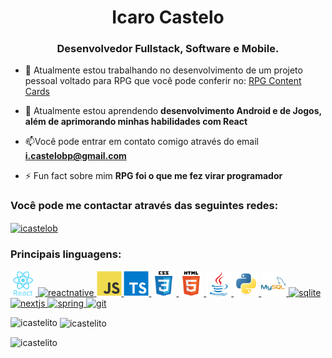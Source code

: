 <h1 align="center">Icaro Castelo</h1>
<h3 align="center">Desenvolvedor Fullstack, Software e Mobile.</h3>


- 🔭 Atualmente estou trabalhando no desenvolvimento de um projeto pessoal voltado para RPG que você pode conferir no: [RPG Content Cards](https://github.com/icastelito/RPGContentCards)

- 🌱 Atualmente estou aprendendo **desenvolvimento Android e de Jogos, além de aprimorando minhas habilidades com React**

- 📫Você pode entrar em contato comigo através do email **i.castelobp@gmail.com**

- ⚡ Fun fact sobre mim **RPG foi o que me fez virar programador**

<h3 align="left">Você pode me contactar através das seguintes redes:</h3>
<p align="left">
<a href="https://linkedin.com/in/icastelob" target="blank"><img align="center" src="https://raw.githubusercontent.com/rahuldkjain/github-profile-readme-generator/master/src/images/icons/Social/linked-in-alt.svg" alt="icastelob" height="30" width="40" /></a>

</p>

<h3 align="left">Principais linguagens:</h3>
<p align="left">
        <a href="https://reactjs.org/" target="_blank" rel="noreferrer">
            <img src="https://raw.githubusercontent.com/devicons/devicon/master/icons/react/react-original-wordmark.svg" alt="react" width="40" height="40" />
        </a>
        <a href="https://reactnative.dev/" target="_blank" rel="noreferrer">
                <img src="https://reactnative.dev/img/header_logo.svg" alt="reactnative" width="40" height="40" />
        </a>
        <a href="https://developer.mozilla.org/en-US/docs/Web/JavaScript" target="_blank" rel="noreferrer">
                <img src="https://raw.githubusercontent.com/devicons/devicon/master/icons/javascript/javascript-original.svg" alt="javascript" width="40" height="40" />
        </a>
                <a href="https://www.typescriptlang.org/" target="_blank" rel="noreferrer">
            <img src="https://raw.githubusercontent.com/devicons/devicon/master/icons/typescript/typescript-original.svg" alt="typescript" width="40" height="40" />
        </a>
        <a href="https://www.w3schools.com/css/" target="_blank" rel="noreferrer">
            <img src="https://raw.githubusercontent.com/devicons/devicon/master/icons/css3/css3-original-wordmark.svg" alt="css3" width="40" height="40" />
        </a>
        <a href="https://www.w3.org/html/" target="_blank" rel="noreferrer">
                <img src="https://raw.githubusercontent.com/devicons/devicon/master/icons/html5/html5-original-wordmark.svg" alt="html5" width="40" height="40" />
        </a>
        <a href="https://www.java.com" target="_blank" rel="noreferrer">
                <img src="https://raw.githubusercontent.com/devicons/devicon/master/icons/java/java-original.svg" alt="java" width="40" height="40" />
        </a>
        <a href="https://www.python.org" target="_blank" rel="noreferrer">
                <img src="https://raw.githubusercontent.com/devicons/devicon/master/icons/python/python-original.svg" alt="python" width="40" height="40" />
        </a>
        <a href="https://www.mysql.com/" target="_blank" rel="noreferrer">
                <img src="https://raw.githubusercontent.com/devicons/devicon/master/icons/mysql/mysql-original-wordmark.svg" alt="mysql" width="40" height="40" />
        </a>
        <a href="https://www.sqlite.org/" target="_blank" rel="noreferrer">
                <img src="https://www.vectorlogo.zone/logos/sqlite/sqlite-icon.svg" alt="sqlite" width="40" height="40" />
        </a>
        <a href="https://nextjs.org/" target="_blank" rel="noreferrer">
                <img src="https://cdn.worldvectorlogo.com/logos/nextjs-2.svg" alt="nextjs" width="40" height="40" />
        </a>
        <a href="https://spring.io/" target="_blank" rel="noreferrer">
                <img src="https://www.vectorlogo.zone/logos/springio/springio-icon.svg" alt="spring" width="40" height="40" />
        </a>
        <a href="https://git-scm.com/" target="_blank" rel="noreferrer">
            <img src="https://www.vectorlogo.zone/logos/git-scm/git-scm-icon.svg" alt="git" width="40" height="40" />
        </a>
    </p>
    
    
<p><img align="left" src="https://github-readme-stats.vercel.app/api/top-langs?username=icastelito&show_icons=true&theme=tokyonight&locale=pt-br&layout=compact" alt="icastelito" /></p>

<p>&nbsp;<img align="center" src="https://github-readme-stats.vercel.app/api?username=icastelito&show_icons=true&theme=tokyonight&locale=pt-br" alt="icastelito" /></p>

<p align="left"> <img src="https://komarev.com/ghpvc/?username=icastelito&label=Profile%20views&color=610eb4&style=flat" alt="icastelito" /> </p>
